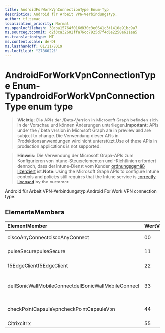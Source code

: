 ```yaml
---
title: AndroidForWorkVpnConnectionType Enum-Typ
description: Android für Arbeit VPN-Verbindungstyp.
author: tfitzmac
localization_priority: Normal
ms.openlocfilehash: 38dba15764f016d830c3e0641c3f1410e91bc9a7
ms.sourcegitcommit: d2b3ca32602ffa76cc7925d7f4d1e2258e611ea5
ms.translationtype: MT
ms.contentlocale: de-DE
ms.lasthandoff: 01/11/2019
ms.locfileid: "27860228"
---
```

# <a name="androidforworkvpnconnectiontype-enum-type"></a><span data-ttu-id="96e40-103">AndroidForWorkVpnConnectionType Enum-Typ</span><span class="sxs-lookup"><span data-stu-id="96e40-103">androidForWorkVpnConnectionType enum type</span></span>

> <span data-ttu-id="96e40-104">**Wichtig:** Die APIs der /Beta-Version in Microsoft Graph befinden sich in der Vorschau und können Änderungen unterliegen.</span><span class="sxs-lookup"><span data-stu-id="96e40-104">**Important:** APIs under the / beta version in Microsoft Graph are in preview and are subject to change.</span></span> <span data-ttu-id="96e40-105">Die Verwendung dieser APIs in Produktionsanwendungen wird nicht unterstützt.</span><span class="sxs-lookup"><span data-stu-id="96e40-105">Use of these APIs in production applications is not supported.</span></span>

> <span data-ttu-id="96e40-106">**Hinweis:** Die Verwendung der Microsoft Graph-APIs zum Konfigurieren von Intune-Steuerelementen und -Richtlinien erfordert dennoch, dass der Intune-Dienst vom Kunden [ordnungsgemäß lizenziert](https://go.microsoft.com/fwlink/?linkid=839381) ist.</span><span class="sxs-lookup"><span data-stu-id="96e40-106">**Note:** Using the Microsoft Graph APIs to configure Intune controls and policies still requires that the Intune service is [correctly licensed](https://go.microsoft.com/fwlink/?linkid=839381) by the customer.</span></span>

<span data-ttu-id="96e40-107">Android für Arbeit VPN-Verbindungstyp.</span><span class="sxs-lookup"><span data-stu-id="96e40-107">Android For Work VPN connection type.</span></span>
## <a name="members"></a><span data-ttu-id="96e40-108">Elemente</span><span class="sxs-lookup"><span data-stu-id="96e40-108">Members</span></span>
|<span data-ttu-id="96e40-109">Element</span><span class="sxs-lookup"><span data-stu-id="96e40-109">Member</span></span>|<span data-ttu-id="96e40-110">Wert</span><span class="sxs-lookup"><span data-stu-id="96e40-110">Value</span></span>|<span data-ttu-id="96e40-111">Beschreibung</span><span class="sxs-lookup"><span data-stu-id="96e40-111">Description</span></span>|
|:---|:---|:---|
|<span data-ttu-id="96e40-112">ciscoAnyConnect</span><span class="sxs-lookup"><span data-stu-id="96e40-112">ciscoAnyConnect</span></span>|<span data-ttu-id="96e40-113">0</span><span class="sxs-lookup"><span data-stu-id="96e40-113">0</span></span>|<span data-ttu-id="96e40-114">Cisco AnyConnect.</span><span class="sxs-lookup"><span data-stu-id="96e40-114">Cisco AnyConnect.</span></span>|
|<span data-ttu-id="96e40-115">pulseSecure</span><span class="sxs-lookup"><span data-stu-id="96e40-115">pulseSecure</span></span>|<span data-ttu-id="96e40-116">1</span><span class="sxs-lookup"><span data-stu-id="96e40-116">1</span></span>|<span data-ttu-id="96e40-117">Pulse sichern.</span><span class="sxs-lookup"><span data-stu-id="96e40-117">Pulse Secure.</span></span>|
|<span data-ttu-id="96e40-118">f5EdgeClient</span><span class="sxs-lookup"><span data-stu-id="96e40-118">f5EdgeClient</span></span>|<span data-ttu-id="96e40-119">2</span><span class="sxs-lookup"><span data-stu-id="96e40-119">2</span></span>|<span data-ttu-id="96e40-120">F5-Edge-Client.</span><span class="sxs-lookup"><span data-stu-id="96e40-120">F5 Edge Client.</span></span>|
|<span data-ttu-id="96e40-121">dellSonicWallMobileConnect</span><span class="sxs-lookup"><span data-stu-id="96e40-121">dellSonicWallMobileConnect</span></span>|<span data-ttu-id="96e40-122">3</span><span class="sxs-lookup"><span data-stu-id="96e40-122">3</span></span>|<span data-ttu-id="96e40-123">Dell SonicWALL Mobile Verbindung.</span><span class="sxs-lookup"><span data-stu-id="96e40-123">Dell SonicWALL Mobile Connection.</span></span>|
|<span data-ttu-id="96e40-124">checkPointCapsuleVpn</span><span class="sxs-lookup"><span data-stu-id="96e40-124">checkPointCapsuleVpn</span></span>|<span data-ttu-id="96e40-125">4</span><span class="sxs-lookup"><span data-stu-id="96e40-125">4</span></span>|<span data-ttu-id="96e40-126">Überprüfen Sie Punkt "Kapseln" VPN.</span><span class="sxs-lookup"><span data-stu-id="96e40-126">Check Point Capsule VPN.</span></span>|
|<span data-ttu-id="96e40-127">Citrix</span><span class="sxs-lookup"><span data-stu-id="96e40-127">citrix</span></span>|<span data-ttu-id="96e40-128">5</span><span class="sxs-lookup"><span data-stu-id="96e40-128">5</span></span>|<span data-ttu-id="96e40-129">Citrix</span><span class="sxs-lookup"><span data-stu-id="96e40-129">Citrix</span></span>|





